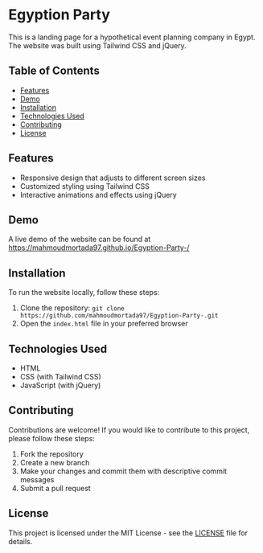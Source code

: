 # Egyption Party

This is a landing page for a hypothetical event planning company in Egypt. The website was built using Tailwind CSS and jQuery.

## Table of Contents
- [Features](#features)
- [Demo](#demo)
- [Installation](#installation)
- [Technologies Used](#technologies-used)
- [Contributing](#contributing)
- [License](#license)

## Features

- Responsive design that adjusts to different screen sizes
- Customized styling using Tailwind CSS
- Interactive animations and effects using jQuery

## Demo

A live demo of the website can be found at https://mahmoudmortada97.github.io/Egyption-Party-/

## Installation

To run the website locally, follow these steps:

1. Clone the repository: `git clone https://github.com/mahmoudmortada97/Egyption-Party-.git`
2. Open the `index.html` file in your preferred browser

## Technologies Used

- HTML
- CSS (with Tailwind CSS)
- JavaScript (with jQuery)

## Contributing

Contributions are welcome! If you would like to contribute to this project, please follow these steps:

1. Fork the repository
2. Create a new branch
3. Make your changes and commit them with descriptive commit messages
4. Submit a pull request

## License

This project is licensed under the MIT License - see the [LICENSE](LICENSE) file for details.
